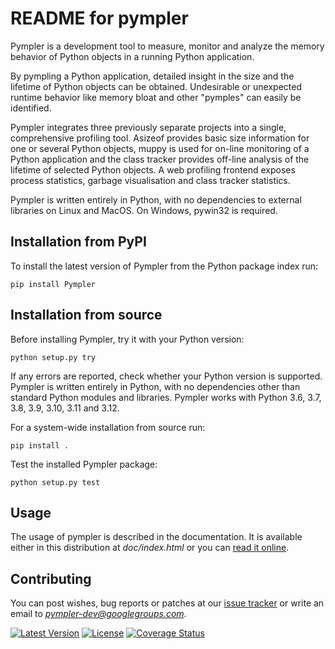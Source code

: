 README for pympler
==================

Pympler is a development tool to measure, monitor and analyze the memory
behavior of Python objects in a running Python application.

By pympling a Python application, detailed insight in the size and the lifetime
of Python objects can be obtained.  Undesirable or unexpected runtime behavior
like memory bloat and other "pymples" can easily be identified.

Pympler integrates three previously separate projects into a single,
comprehensive profiling tool. Asizeof provides basic size information for one
or several Python objects, muppy is used for on-line monitoring of a Python
application and the class tracker provides off-line analysis of the lifetime of
selected Python objects. A web profiling frontend exposes process statistics,
garbage visualisation and class tracker statistics.

Pympler is written entirely in Python, with no dependencies to external
libraries on Linux and MacOS. On Windows, pywin32 is required.

Installation from PyPI
----------------------

To install the latest version of Pympler from the Python package index run:

    pip install Pympler


Installation from source
------------------------

Before installing Pympler, try it with your Python version:

    python setup.py try

If any errors are reported, check whether your Python version is supported.
Pympler is written entirely in Python, with no dependencies other than standard
Python modules and libraries. Pympler works with Python 3.6, 3.7, 3.8, 3.9,
3.10, 3.11 and 3.12.

For a system-wide installation from source run:

    pip install .

Test the installed Pympler package:

    python setup.py test


Usage
-----

The usage of pympler is described in the documentation.  It is
available either in this distribution at *doc/index.html* or
you can [read it online](https://pympler.readthedocs.io/en/latest/).


Contributing
------------

You can post wishes, bug reports or patches at our
[issue tracker](https://github.com/pympler/pympler/issues) or
write an email to *pympler-dev@googlegroups.com*.

[![Latest Version](https://img.shields.io/pypi/v/pympler.svg)](https://pypi.org/project/Pympler/)
[![License](https://img.shields.io/pypi/l/pympler.svg)](https://pypi.org/project/Pympler/)
[![Coverage Status](https://coveralls.io/repos/pympler/pympler/badge.svg?branch=master)](https://coveralls.io/r/pympler/pympler?branch=master)
